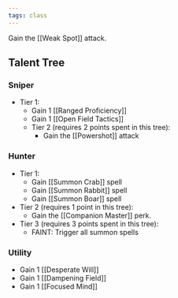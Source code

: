 ```yaml
---
tags: class
---
```


Gain the [[Weak Spot]] attack.

## Talent Tree

### Sniper
- Tier 1:
	- Gain 1 [[Ranged Proficiency]]
	- Gain 1 [[Open Field Tactics]]
  - Tier 2 (requires 2 points spent in this tree):
	  - Gain the [[Powershot]] attack

### Hunter
- Tier 1:
	- Gain [[Summon Crab]] spell
	- Gain [[Summon Rabbit]] spell
	- Gain [[Summon Boar]] spell
- Tier 2 (requires 1 point in this tree):
	- Gain the [[Companion Master]] perk. 
- Tier 3 (requires 3 points spent in this tree):
	- FAINT: Trigger all summon spells

### Utility
- Gain 1 [[Desperate Will]]
- Gain 1 [[Dampening Field]]
- Gain 1 [[Focused Mind]]